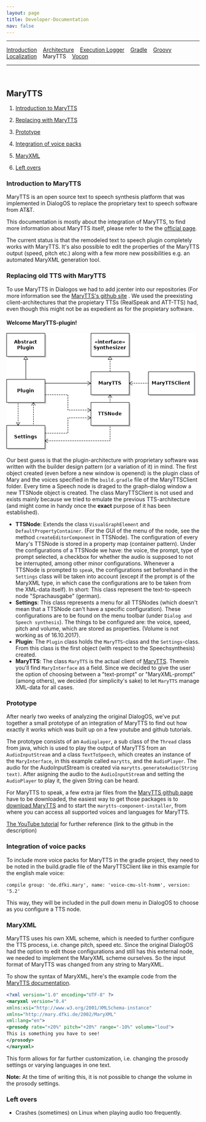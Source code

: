 ```yaml
---
layout: page
title: Developer-Documentation
nav: false
---
```


---
[Introduction](/developerdocumentation.html) &nbsp;&nbsp; [Architecture](architecture.html) &nbsp;&nbsp; [Execution Logger](execution-logger-implementation.html) &nbsp;&nbsp; [Gradle](gradle.html) &nbsp;&nbsp; [Groovy](Groovy_DevDocumentation.html) &nbsp;&nbsp; [Localization](localization.html) &nbsp;&nbsp; MaryTTS &nbsp;&nbsp; [Vocon](vocon.html)


---
&nbsp;

## MaryTTS

1. [Introduction to MaryTTS](#introduction-to-marytts)

2. [Replacing with MaryTTS](#replacing-old-tts-with-marytts)

3. [Prototype](#prototype)

4. [Integration of voice packs](#integration-of-voice-packs)

5. [MaryXML](#maryxml)

6. [Left overs](#left-overs)

### Introduction to MaryTTS

MaryTTS is an open source text to speech synthesis platform that was implemented in DialogOS to replace the proprietary text to speech software from AT&T.

This documentation is mostly about the integration of MaryTTS, to find more information about MaryTTS itself, please refer to the the [official page](http://mary.dfki.de/documentation/index.html).

The current status is that the remodeled text to speech plugin completely works with MaryTTS. It's also possible to edit the properties of the MaryTTS output (speed, pitch etc.) along with a few more new possibilities e.g. an
automated MaryXML generation tool.

### Replacing old TTS with MaryTTS

To use MaryTTS in Dialogos we had to add jcenter into our repositories (For more information see the [MaryTTS's github site](https://github.com/marytts/marytts#using-marytts-in-your-own-java-projects) . We used the preexisting client-architectures that the propietary TTSs (RealSpeak and ATT-TTS) had, even though this might not be as expedient as for the propietary software.

#### Welcome MaryTTS-plugin!

[![](/pictures/classDiagramMaryTTS.png)](/pictures/classDiagramMaryTTS.png)

Our best guess is that the plugin-architecture with proprietary software was written with the builder design pattern (or a variation of it) in mind. The first object created (even before a new window is openend) is the plugin class of Mary and the voices specified in the `build.gradle` file of the MaryTTSClient folder. Every time a Speech node is draged to the graph-dialog window a new TTSNode object is created. The class MaryTTSClient is not used and exists mainly because we tried to emulate the previous TTS-architecture (and might come in handy once the **exact** purpose of it has been established).

- **TTSNode**: Extends the class `VisualGraphElement` and `DefaultPropertyContainer`. (For the GUI of the menu of the node, see the method `createEditorComponent` in TTSNode). The configuration of every Mary's TTSNode is stored in a property map (container pattern). Under the configurations of a TTSNode we have: the voice, the prompt, type of prompt selected, a checkbox for whether the audio is supposed to not be interrupted, among other minor configurations. Whenever a TTSNode is prompted to `speak`, the configurations set beforehand in the `Settings` class will be taken into account (except if the prompt is of the MaryXML type, in which case the configurations are to be taken from the XML-data itself). In short: This class represent the text-to-speech node "Sprachausgabe" (german). 
- **Settings**: This class represents a menu for all TTSNodes (which doesn't mean that a TTSNode can't have a specific configuration). These configurations are to be found on the menu toolbar (under `Dialog and Speech synthesis`). The things to be configured are: the voice, speed, pitch and volume, which are stored as properties. (Volume is not working as of 16.10.2017).
- **Plugin**: The `Plugin` class holds the `MaryTTS`-class and the `Settings`-class. From this class is the first object (with respect to the Speechsynthesis) created.
- **MaryTTS**: The class `MaryTTS` is the actual client of [MaryTTS](http://mary.dfki.de/). Therein you'll find `MaryInterface` as a field. Since we decided to give the user the option of choosing between a "text-prompt" or "MaryXML-prompt" (among others), we decided (for simplicity's sake) to let `MaryTTS` manage XML-data for all cases.


### Prototype

After nearly two weeks of analyzing the original DialogOS, we've put together a small prototype of an integration of MaryTTS to find out how exactly it works which was built up on a few youtube and github tutorials.

The prototype consists of an `Audioplayer`, a sub class of the `Thread` class from java, which is used to play the output of MaryTTS from an `AudioInputStream` and a class `TextToSpeech`, which creates an instance of the `MaryInterface`, in this example called `marytts`, and the `AudioPlayer`. The audio for the AudoInputStream is created via  `marytts.generateAudio(String text)`. After asigning the audio to the `AudioInputStream` and setting the `AudioPlayer` to play it, the given String can be heard.

For MaryTTS to speak, a few extra jar files from the [MaryTTS github page](https://github.com/marytts/marytts) have to be downloaded, the easiest way to get those packages is to [download MaryTTS](https://github.com/marytts/marytts/releases) and to start the `marytts-component-installer`, from where you can access all supported voices and languages for MaryTTS.

[The YouTube tutorial](https://www.youtube.com/watch?v=OLKxBorVwk8) for further reference (link to the github in the description)

### Integration of voice packs

To include more voice packs for MaryTTS in the gradle project, they need to be noted in the build.gradle file of the 
MaryTTSClient like in this example for the english male voice:

```
compile group: 'de.dfki.mary', name: 'voice-cmu-slt-hsmm', version: '5.2'
```

This way, they will be included in the pull down menu in DialogOS to choose as you configure a TTS node.


###  MaryXML

MaryTTS uses his own XML scheme, which is needed to further configure the TTS process, i.e. change pitch, speed etc.
Since the original DialogOS had the option to edit those configurations and still has this external node, we needed to implement the MaryXML scheme ourselves. So the input format of MaryTTS was changed from any string to MaryXML.

To show the syntax of MaryXML, here's the example code from the [MaryTTS documentation](http://mary.dfki.de/documentation/maryxml/).

```xml
<?xml version="1.0" encoding="UTF-8" ?>
<maryxml version="0.4"
xmlns:xsi="http://www.w3.org/2001/XMLSchema-instance"
xmlns="http://mary.dfki.de/2002/MaryXML"
xml:lang="en">
<prosody rate="+20%" pitch="+20%" range="-10%" volume="loud">
This is something you have to see!
</prosody>
</maryxml>
```

This form allows for far further customization, i.e. changing the prosody settings or varying languages in one text.

**Note:** At the time of writing this, it is not possible to change the volume in the prosody settings. 

### Left overs

- Crashes (sometimes) on Linux when playing audio too frequently.